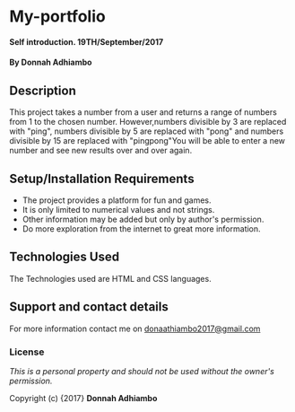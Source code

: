 # My-portfolio

#### Self introduction. 19TH/September/2017

#### By **Donnah Adhiambo**

## Description
This project takes a number from a user and returns a range of numbers from 1 to the chosen number.
However,numbers divisible by 3 are replaced with "ping", numbers divisible by 5 are replaced with "pong"
and numbers divisible by 15 are replaced with "pingpong"You will be able to enter a new number and see
new results over and over again.

## Setup/Installation Requirements

* The project provides a platform for fun and games.
* It is only limited to numerical values and not strings.
* Other information may be added but only by author's permission.
* Do more exploration from the internet to great
more information.



## Technologies Used

The Technologies used are HTML and CSS languages.

## Support and contact details
For more information contact me on donaathiambo2017@gmail.com

### License

*This is a personal property and should not be used
without the owner's permission.*

Copyright (c) {2017} **Donnah Adhiambo**

